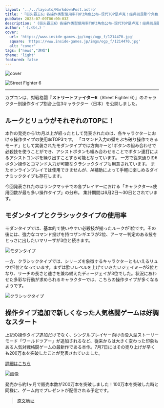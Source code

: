 ```yaml
---
layout: '../../layouts/MarkdownPost.astro'
title: '『街头霸王6』各操作类型使用率TOP3角色公布-现代TOP是卢克！经典则是那个角色...'
pubDate: 2023-07-09T06:00:03Z
description: '《街头霸王6》各操作类型使用率TOP3角色公布-现代TOP是卢克！经典则是那个角色...'
author: '《いわし》'
cover:
  url: 'https://www.inside-games.jp/imgs/ogp_f/1214470.jpg'
  square: 'https://www.inside-games.jp/imgs/ogp_f/1214470.jpg'
  alt: "cover"
tags: ["news","游戏"]
theme: 'light'
featured: false
---
```


![cover](https://www.inside-games.jp/imgs/ogp_f/1214470.jpg)

![Street Fighter 6](https://www.inside-games.jp)

---

カプコンは、対戦格闘『**ストリートファイター6**（Street Fighter 6）』のキャラクター別操作タイプ割合上位3キャラクター（日本）を公開しました。

## ルークとリュウがそれぞれのTOPに！

本作の発売から1カ月以上が経ったとして発表されたのは、各キャラクターにおける操作タイプの使用率TOP3です。 「コマンド入力の壁をぶち破り操作できるモード」として実装されたモダンタイプでは方向キーと1ボタンの組み合わせで必殺技を使うことができ、アシストボタンも組み合わせることでボタン連打によるアシストコンボを繰り出すことすら可能となっています。 一方で従来通りの6ボタン操作とコマンド入力が可能なクラシックタイプも用意されています。 またオンラインプレイでは使用できませんが、AI補助によって手軽に楽しめるダイナミックタイプも存在します。

今回発表されたのはランクマッチでの各プレイヤーにおける「キャラクター×使用回数が最も多い操作タイプ」の分布。 集計期間は6月2日～30日とされています。
## モダンタイプとクラシックタイプの使用率

モダンタイプでは、基本的で使いやすい必殺技が揃ったルークが1位です。その後には、強力なコマンド投げを持つザンギエフが2位、アーマー判定のある技をとっさに出したいマリーザが3位と続きます。

![モダンタイプ](https://www.inside-games.jp/imgs/zoom/1214472.jpg)

一方、クラシックタイプでは、シリーズを象徴するキャラクターともいえるリュウが1位となっています。まずは酔いレベルを上げていきたいジェイミーが2位となり、リーチの長さと速さを兼ね備えたディージェイが3位でした。状況にあわせた多彩な行動が求められるキャラクターでは、こちらの操作タイプが多くなるようです。

![クラシックタイプ](https://www.inside-games.jp/imgs/zoom/1214473.jpg)

## 操作タイプ追加で新しくなった人気格闘ゲームは好調なスタート

上記の操作タイプ追加だけでなく、シングルプレイヤー向けの没入型ストーリーモード「ワールドツアー」が追加されるなど、従来からは大きく変わった印象もある人気対戦格闘ゲームの最新作である本作。7月7日にはその売り上げが早くも200万本を突破したことが発表されていました。

[詳細はこちら](https://www.gamespark.jp/article/2023/07/07/131872.html)

![画像](https://www.inside-games.jp/imgs/zoom/1214474.jpg)

発売から約1ヶ月で販売本数が200万本を突破しました！100万本を突破した時と同様に、ゲーム内でプレゼントが配信される予定です。

>[原文地址](https://www.inside-games.jp/article/2023/07/09/147100.html)  